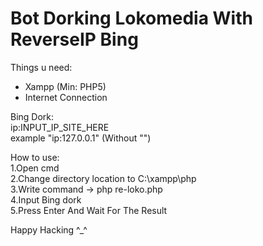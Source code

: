 # Bot Dorking Lokomedia With ReverseIP Bing
Things u need:
- Xampp (Min: PHP5)
- Internet Connection

Bing Dork:<br />
ip:INPUT_IP_SITE_HERE<br />
  example "ip:127.0.0.1" (Without "")<br />

How to use:<br />
1.Open cmd<br />
2.Change directory location to C:\xampp\php<br />
3.Write command -> php re-loko.php<br />
4.Input Bing dork<br />
5.Press Enter And Wait For The Result<br />

Happy Hacking ^_^
